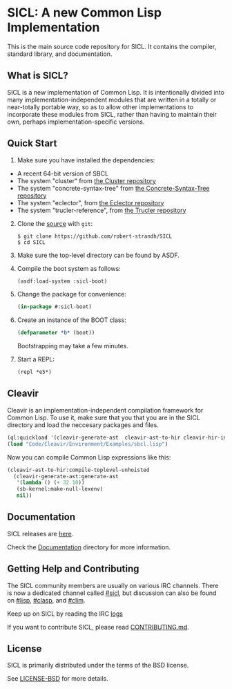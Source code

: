 
# SICL: A new Common Lisp Implementation

This is the main source code repository for SICL. It contains the
compiler, standard library, and documentation.

## What is SICL?

SICL is a new implementation of Common Lisp. It is intentionally
divided into many implementation-independent modules that are written
in a totally or near-totally portable way, so as to allow other
implementations to incorporate these modules from SICL, rather than
having to maintain their own, perhaps implementation-specific
versions.

## Quick Start

1. Make sure you have installed the dependencies:

[the Cluster repository]:https://github.com/robert-strandh/Cluster
[the Concrete-Syntax-Tree repository]:https://github.com/s-expressionists/Trucler
[the Eclector repository]:https://github.com/s-expressionists/Eclector
[the Trucler repository]:https://github.com/s-expressionists/Trucler

   * A recent 64-bit version of SBCL
   * The system "cluster" from [the Cluster repository]
   * The system "concrete-syntax-tree" from [the Concrete-Syntax-Tree repository]
   * The system "eclector", from [the Eclector repository]
   * The system "trucler-reference", from [the Trucler repository]

2. Clone the [source] with `git`:

   ```
   $ git clone https://github.com/robert-strandh/SICL
   $ cd SICL
   ```

3. Make sure the top-level directory can be found by ASDF.

4. Compile the boot system as follows:

   ```lisp
   (asdf:load-system :sicl-boot)
   ```

5. Change the package for convenience:

   ```lisp
   (in-package #:sicl-boot)
   ```

6. Create an instance of the BOOT class:

   ```lisp
   (defparameter *b* (boot))
   ```

   Bootstrapping may take a few minutes.

7. Start a REPL:

   ```lisp
   (repl *e5*)
   ```

[source]: https://github.com/robert-strandh/SICL

## Cleavir

Cleavir is an implementation-independent compilation framework for
Common Lisp. To use it, make sure that you that you are in the SICL
directory and load the neccesary packages and files.

```lisp
(ql:quickload '(cleavir-generate-ast  cleavir-ast-to-hir cleavir-hir-interpreter))
(load "Code/Cleavir/Environment/Examples/sbcl.lisp")
```

Now you can compile Common Lisp expressions like this:

```lisp
(cleavir-ast-to-hir:compile-toplevel-unhoisted
  (cleavir-generate-ast:generate-ast
   '(lambda () (+ 32 10))
   (sb-kernel:make-null-lexenv)
   nil))
```

## Documentation

SICL releases are [here].

[Documentation]:https://github.com/robert-strandh/SICL/tree/master/Specification

Check the [Documentation] directory for more information.

[here]:https://github.com/robert-strandh/SICL/blob/master/RELEASES.md

[CONTRIBUTING.md]: https://github.com/robert-strandh/SICL/blob/master/CONTRIBUTING.md

## Getting Help and Contributing

The SICL community members are usually on various IRC channels.  There
is now a dedicated channel called [#sicl], but discussion can also be
found on [#lisp], [#clasp], and [#clim].

[#sicl]: https://webchat.freenode.net/
[logs]:https://irclog.tymoon.eu/freenode/%23sicl
[#lisp]: https://webchat.freenode.net/
[#clasp]: https://webchat.freenode.net/
[#clim]: https://webchat.freenode.net/


[LICENSE-BSD]:https://github.com/robert-strandh/SICL/blob/master/LICENSE

Keep up on SICL by reading the IRC [logs]

If you want to contribute SICL, please read [CONTRIBUTING.md].

## License

SICL is primarily distributed under the terms of the BSD license.

See [LICENSE-BSD] for more details.



